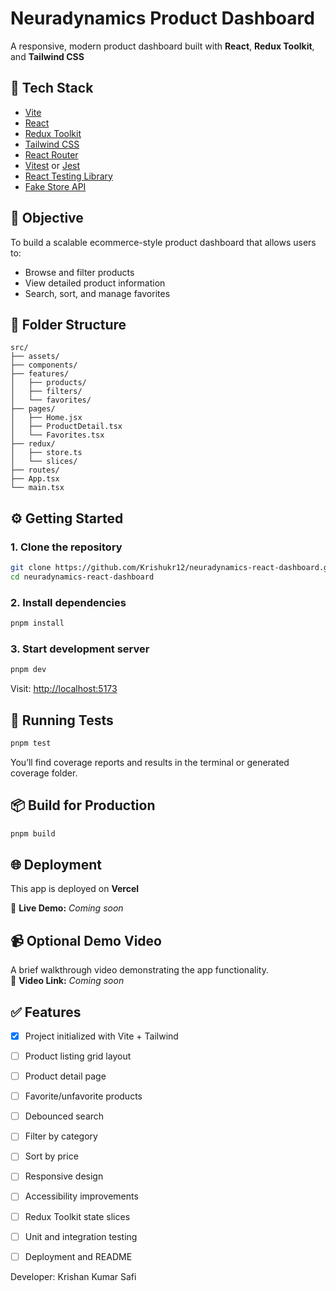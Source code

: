 # Neuradynamics Product Dashboard

A responsive, modern product dashboard built with **React**, **Redux Toolkit**, and **Tailwind CSS** 

## 🚀 Tech Stack

- [Vite](https://vitejs.dev/)
- [React](https://reactjs.org/)
- [Redux Toolkit](https://redux-toolkit.js.org/)
- [Tailwind CSS](https://tailwindcss.com/)
- [React Router](https://reactrouter.com/)
- [Vitest](https://vitest.dev/) or [Jest](https://jestjs.io/)
- [React Testing Library](https://testing-library.com/docs/react-testing-library/intro/)
- [Fake Store API](https://fakestoreapi.com/)

## 🎯 Objective

To build a scalable ecommerce-style product dashboard that allows users to:

- Browse and filter products
- View detailed product information
- Search, sort, and manage favorites

## 📁 Folder Structure

```
src/
├── assets/
├── components/
├── features/
│   ├── products/
│   ├── filters/
│   └── favorites/
├── pages/
│   ├── Home.jsx
│   ├── ProductDetail.tsx
│   └── Favorites.tsx
├── redux/
│   ├── store.ts
│   └── slices/
├── routes/
├── App.tsx
└── main.tsx
```

## ⚙️ Getting Started

### 1. Clone the repository

```bash
git clone https://github.com/Krishukr12/neuradynamics-react-dashboard.git
cd neuradynamics-react-dashboard
```

### 2. Install dependencies

```bash
pnpm install
```

### 3. Start development server

```bash
pnpm dev
```

Visit: [http://localhost:5173](http://localhost:5173)

## 🧪 Running Tests

```bash
pnpm test
```

You’ll find coverage reports and results in the terminal or generated coverage folder.

## 📦 Build for Production

```bash
pnpm build
```

## 🌐 Deployment

This app is deployed on **Vercel**

🔗 **Live Demo:** _Coming soon_

## 📹 Optional Demo Video

A brief walkthrough video demonstrating the app functionality.  
🎥 **Video Link:** _Coming soon_

## ✅ Features

- [x] Project initialized with Vite + Tailwind
- [ ] Product listing grid layout
- [ ] Product detail page
- [ ] Favorite/unfavorite products
- [ ] Debounced search
- [ ] Filter by category
- [ ] Sort by price
- [ ] Responsive design
- [ ] Accessibility improvements
- [ ] Redux Toolkit state slices
- [ ] Unit and integration testing
- [ ] Deployment and README


Developer: Krishan Kumar Safi
